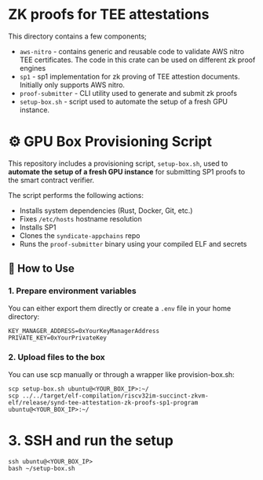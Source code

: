 # ZK proofs for TEE attestations

This directory contains a few components;

- `aws-nitro` - contains generic and reusable code to validate AWS nitro TEE certificates. The code in this crate can be used on different zk proof engines
- `sp1` - sp1 implementation for zk proving of TEE attestion documents. Initially only supports AWS nitro.
- `proof-submitter` - CLI utility used to generate and submit zk proofs
- `setup-box.sh` - script used to automate the setup of a fresh GPU instance.

# ⚙️ GPU Box Provisioning Script

This repository includes a provisioning script, `setup-box.sh`, used to **automate the setup of a fresh GPU instance** for submitting SP1 proofs to the smart contract verifier.

The script performs the following actions:

- Installs system dependencies (Rust, Docker, Git, etc.)
- Fixes `/etc/hosts` hostname resolution
- Installs SP1
- Clones the `syndicate-appchains` repo
- Runs the `proof-submitter` binary using your compiled ELF and secrets

## 🚀 How to Use

### 1. Prepare environment variables

You can either export them directly or create a `.env` file in your home directory:

```env
KEY_MANAGER_ADDRESS=0xYourKeyManagerAddress
PRIVATE_KEY=0xYourPrivateKey
```

### 2. Upload files to the box

You can use scp manually or through a wrapper like provision-box.sh:

```
scp setup-box.sh ubuntu@<YOUR_BOX_IP>:~/
scp ../../target/elf-compilation/riscv32im-succinct-zkvm-elf/release/synd-tee-attestation-zk-proofs-sp1-program ubuntu@<YOUR_BOX_IP>:~/
```

# 3. SSH and run the setup

```
ssh ubuntu@<YOUR_BOX_IP>
bash ~/setup-box.sh
```
